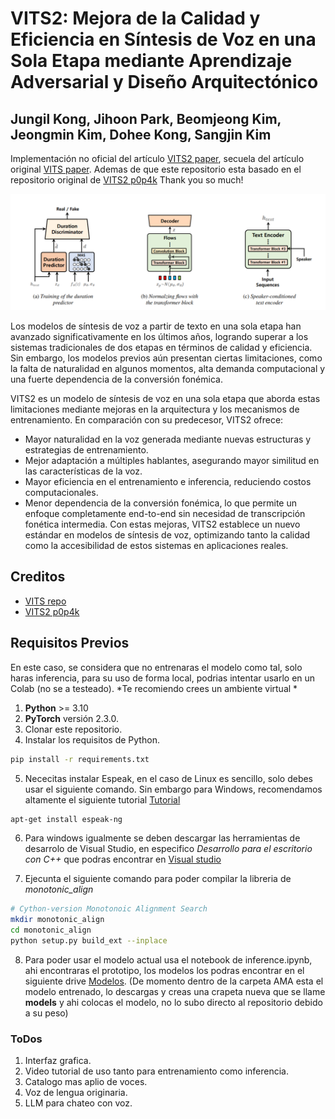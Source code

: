 # VITS2: Mejora de la Calidad y Eficiencia en Síntesis de Voz en una Sola Etapa mediante Aprendizaje Adversarial y Diseño Arquitectónico
## Jungil Kong, Jihoon Park, Beomjeong Kim, Jeongmin Kim, Dohee Kong, Sangjin Kim

Implementación no oficial del artículo [VITS2 paper](https://arxiv.org/abs/2307.16430), secuela del artículo original [VITS paper](https://arxiv.org/abs/2106.06103). 
Ademas de que este repositorio esta basado en el repositorio original de [VITS2 p0p4k](https://github.com/p0p4k/vits2_pytorch) Thank you so much!

![Alt text](resources/image.png)

Los modelos de síntesis de voz a partir de texto en una sola etapa han avanzado significativamente en los últimos años, logrando superar a los sistemas tradicionales de dos etapas en términos de calidad y eficiencia. Sin embargo, los modelos previos aún presentan ciertas limitaciones, como la falta de naturalidad en algunos momentos, alta demanda computacional y una fuerte dependencia de la conversión fonémica.

VITS2 es un modelo de síntesis de voz en una sola etapa que aborda estas limitaciones mediante mejoras en la arquitectura y los mecanismos de entrenamiento. En comparación con su predecesor, VITS2 ofrece:

* Mayor naturalidad en la voz generada mediante nuevas estructuras y estrategias de entrenamiento.
* Mejor adaptación a múltiples hablantes, asegurando mayor similitud en las características de la voz.
* Mayor eficiencia en el entrenamiento e inferencia, reduciendo costos computacionales.
* Menor dependencia de la conversión fonémica, lo que permite un enfoque completamente end-to-end sin necesidad de transcripción fonética intermedia.
Con estas mejoras, VITS2 establece un nuevo estándar en modelos de síntesis de voz, optimizando tanto la calidad como la accesibilidad de estos sistemas en aplicaciones reales. 

## Creditos
-  [VITS repo](https://github.com/jaywalnut310/vits)
- [VITS2 p0p4k](https://github.com/p0p4k/vits2_pytorch)

## **Requisitos Previos**  
En este caso, se considera que no entrenaras el modelo como tal, 
solo haras inferencia, para su uso de forma local, podrias intentar usarlo en un Colab (no se a testeado).
*Te recomiendo crees un ambiente virtual *

1. **Python** >= 3.10  
2. **PyTorch** versión 2.3.0.  
3. Clonar este repositorio.
4. Instalar los requisitos de Python.
```sh 
pip install -r requirements.txt
```
5. Nececitas instalar Espeak, en el caso de Linux es sencillo, solo debes usar el siguiente comando. Sin embargo para Windows, recomendamos altamente el siguiente tutorial [Tutorial](https://www.youtube.com/watch?v=BBlivx6o0WM)
```sh 
apt-get install espeak-ng
```
6. Para windows igualmente se deben descargar las herramientas de desarrolo de Visual Studio, en especifico *Desarrollo para el escritorio con C++* que podras encontrar en [Visual studio](https://visualstudio.microsoft.com/es/thank-you-downloading-visual-studio/?sku=Community&channel=Release&version=VS2022&source=VSLandingPage&cid=2030&passive=false)

7. Ejecunta el siguiente comando para poder compilar la libreria de *monotonic_align*
```sh
# Cython-version Monotonoic Alignment Search
mkdir monotonic_align
cd monotonic_align
python setup.py build_ext --inplace

```
8. Para poder usar el modelo actual usa el notebook de inference.ipynb, ahi encontraras el prototipo, los modelos los podras encontrar en el siguiente drive [Modelos](https://drive.google.com/drive/folders/1GDOh8VqPcJNO-0dKtMc_B5dAoU-0p9Ht?usp=sharing).
(De momento dentro de la carpeta AMA esta el modelo entrenado, lo descargas y creas una crapeta nueva que se llame **models** y ahi colocas el modelo, no lo subo directo al repositorio debido a su peso)

### ToDos
1. Interfaz grafica.
2. Video tutorial de uso tanto para entrenamiento como inferencia.
3. Catalogo mas aplio de voces.
4. Voz de lengua originaria.
5. LLM para chateo con voz.
